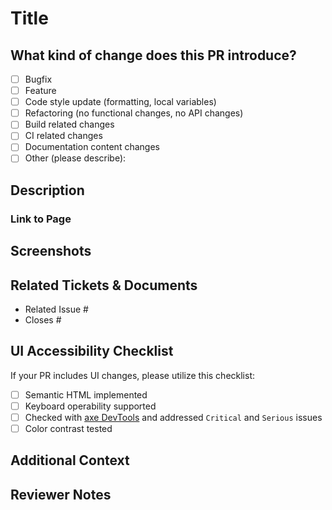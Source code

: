 # Title

## What kind of change does this PR introduce?

- [ ] Bugfix
- [ ] Feature
- [ ] Code style update (formatting, local variables)
- [ ] Refactoring (no functional changes, no API changes)
- [ ] Build related changes
- [ ] CI related changes
- [ ] Documentation content changes
- [ ] Other (please describe):

## Description

<!-- Please include a summary of the change and the related issue(s). -->

### Link to Page

<!-- If applicable, provide a link to the relevant page. -->

## Screenshots

<!-- If applicable, add screenshots to help explain your changes. -->

## Related Tickets & Documents

- Related Issue #
  <!-- Reference any related issues by their number. -->
- Closes #
  <!-- Indicate which issue(s) will be closed by merging this PR. -->

## UI Accessibility Checklist

If your PR includes UI changes, please utilize this checklist:

- [ ] Semantic HTML implemented
- [ ] Keyboard operability supported
- [ ] Checked with [axe DevTools](https://www.deque.com/axe/) and addressed `Critical` and `Serious` issues
- [ ] Color contrast tested

## Additional Context

<!-- Add any other context or information that reviewers might need. -->

## Reviewer Notes

<!-- Anything specific you want the reviewer to focus on? -->
